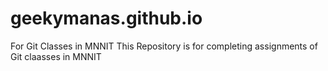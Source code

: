 # geekymanas.github.io
For Git Classes in MNNIT
This Repository is for completing assignments of Git claasses in MNNIT
